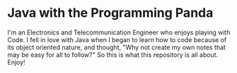 # Java with the Programming Panda
I'm an Electronics and Telecommunication Engineer who enjoys playing with Code. I fell in love with Java when I began to learn how to code because of its object oriented nature, and thought, "Why not create my own notes that may be easy for all to follow?" So this is what this repository is all about. Enjoy!
